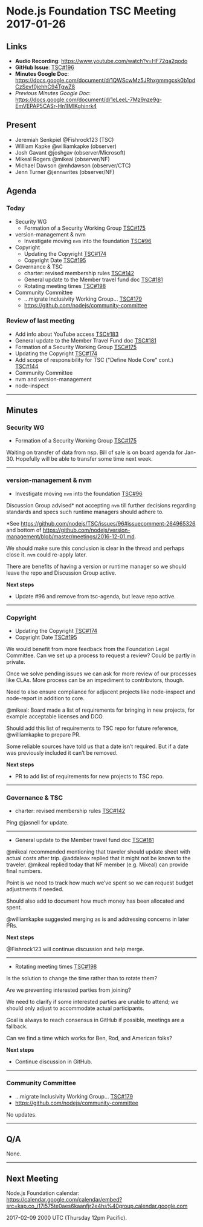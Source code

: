 # Node.js Foundation TSC Meeting 2017-01-26

## Links

* **Audio Recording**: <https://www.youtube.com/watch?v=HF72qa2qodo>
* **GitHub Issue**: [TSC#196](https://github.com/nodejs/TSC/issues/196)
* **Minutes Google Doc**:
  <https://docs.google.com/document/d/1QWScwMz5JRhxgmmgcsk0b1pdCzSevf0jehhC94TgwZ8>
* _Previous Minutes Google Doc_:
  <https://docs.google.com/document/d/1eLeeL-7Mz9nze9g-EmVEPAP5CASr-Hn1IMlKghinrk4>

## Present

* Jeremiah Senkpiel @Fishrock123 (TSC)
* William Kapke @williamkapke (observer)
* Josh Gavant @joshgav (observer/Microsoft)
* Mikeal Rogers @mikeal (observer/NF)
* Michael Dawson @mhdawson (observer/CTC)
* Jenn Turner @jennwrites (observer/NF)


## Agenda

### Today

* Security WG
  * Formation of a Security Working Group
    [TSC#175](https://github.com/nodejs/TSC/issues/175)
* version-management & nvm
  * Investigate moving `nvm` into the foundation
    [TSC#96](https://github.com/nodejs/TSC/issues/96)
* Copyright
  * Updating the Copyright
    [TSC#174](https://github.com/nodejs/TSC/issues/174)
  * Copyright Date
    [TSC#195](https://github.com/nodejs/TSC/issues/195)
* Governance & TSC
  * charter: revised membership rules
    [TSC#142](https://github.com/nodejs/TSC/pull/142)
  * General update to the Member travel fund doc
    [TSC#181](https://github.com/nodejs/TSC/pull/181)
  * Rotating meeting times
    [TSC#198](https://github.com/nodejs/TSC/issues/198)
* Community Committee
  * ...migrate Inclusivity Working Group...
    [TSC#179](https://github.com/nodejs/TSC/issues/179)
  * https://github.com/nodejs/community-committee

### Review of last meeting

* Add info about YouTube access
  [TSC#183](https://github.com/nodejs/TSC/pull/183)
* General update to the Member Travel Fund doc
  [TSC#181](https://github.com/nodejs/TSC/pull/181)
* Formation of a Security Working Group
  [TSC#175](https://github.com/nodejs/TSC/issues/175)
* Updating the Copyright
  [TSC#174](https://github.com/nodejs/TSC/issues/174)
* Add scope of responsibility for TSC ("Define Node Core" cont.)
  [TSC#144](https://github.com/nodejs/TSC/pull/144)
* Community Committee
* nvm and version-management
* node-inspect

---

## Minutes

### Security WG

* Formation of a Security Working Group
  [TSC#175](https://github.com/nodejs/TSC/issues/175)

Waiting on transfer of data from nsp. Bill of sale is on board agenda for
Jan-30. Hopefully will be able to transfer some time next week.

---

### version-management & nvm

* Investigate moving `nvm` into the foundation
  [TSC#96](https://github.com/nodejs/TSC/issues/96)

Discussion Group advised\* not accepting `nvm` till further decisions regarding
standards and specs such runtime managers should adhere to.

\*See https://github.com/nodejs/TSC/issues/96#issuecomment-264965326 and bottom
of
https://github.com/nodejs/version-management/blob/master/meetings/2016-12-01.md.

We should make sure this conclusion is clear in the thread and perhaps close it.
`nvm` could re-apply later.

There are benefits of having a version or runtime manager so we should leave the
repo and Discussion Group active.

**Next steps**

* Update #96 and remove from tsc-agenda, but leave repo active.

---

### Copyright

* Updating the Copyright
  [TSC#174](https://github.com/nodejs/TSC/issues/174)
* Copyright Date
  [TSC#195](https://github.com/nodejs/TSC/issues/195)

We would benefit from more feedback from the Foundation Legal Committee. Can we
set up a process to request a review? Could be partly in private.

Once we solve pending issues we can ask for more review of our processes like
CLAs. More process can be an impediment to contributors, though.

Need to also ensure compliance for adjacent projects like node-inspect and
node-report in addition to core.

@mikeal: Board made a list of requirements for bringing in new projects, for
example acceptable licenses and DCO.

Should add this list of requirements to TSC repo for future reference,
@williamkapke to prepare PR.

Some reliable sources have told us that a date isn’t required. But if a date was
previously included it can’t be removed.

**Next steps**

* PR to add list of requirements for new projects to TSC repo.

---

### Governance & TSC

* charter: revised membership rules
  [TSC#142](https://github.com/nodejs/TSC/pull/142)

Ping @jasnell for update.

---

* General update to the Member travel fund doc
  [TSC#181](https://github.com/nodejs/TSC/pull/181)

@mikeal recommended mentioning that traveler should update sheet with actual
costs after trip. @addaleax replied that it might not be known to the traveler.
@mikeal replied today that NF member (e.g. Mikeal) can provide final numbers.

Point is we need to track how much we’ve spent so we can request budget
adjustments if needed.

Should also add to document how much money has been allocated and spent.

@williamkapke suggested merging as is and addressing concerns in later PRs.

**Next steps**

@Fishrock123 will continue discussion and help merge.

---

* Rotating meeting times
  [TSC#198](https://github.com/nodejs/TSC/issues/198)

Is the solution to change the time rather than to rotate them?

Are we preventing interested parties from joining?

We need to clarify if some interested parties are unable to attend; we should
only adjust to accommodate actual participants.

Goal is always to reach consensus in GitHub if possible, meetings are a
fallback.

Can we find a time which works for Ben, Rod, and American folks?

**Next steps**

* Continue discussion in GitHub.

---
### Community Committee

* ...migrate Inclusivity Working Group...
    [TSC#179](https://github.com/nodejs/TSC/issues/179)
* https://github.com/nodejs/community-committee

No updates.

---

## Q/A

None.

---
## Next Meeting

Node.js Foundation calendar:
<https://calendar.google.com/calendar/embed?src=kap.co_i17i575te0aes6kaanfjr2e4hs%40group.calendar.google.com>

2017-02-09 2000 UTC (Thursday 12pm Pacific).
